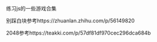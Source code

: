 练习js的一些游戏合集

别踩白块参考https://zhuanlan.zhihu.com/p/56149820

2048参考https://teakki.com/p/57df81df970cec296dca684b